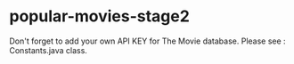 # popular-movies-stage2

Don't forget to add your own API KEY for The Movie database.
Please see : Constants.java class.
